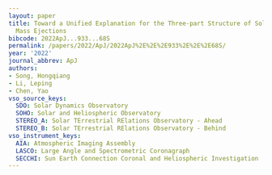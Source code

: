 ```yaml
---
layout: paper
title: Toward a Unified Explanation for the Three-part Structure of Solar Coronal
  Mass Ejections
bibcode: 2022ApJ...933...68S
permalink: /papers/2022/ApJ/2022ApJ%2E%2E%2E933%2E%2E%2E68S/
year: '2022'
journal_abbrev: ApJ
authors:
- Song, Hongqiang
- Li, Leping
- Chen, Yao
vso_source_keys:
  SDO: Solar Dynamics Observatory
  SOHO: Solar and Heliospheric Observatory
  STEREO_A: Solar TErrestrial RElations Observatory - Ahead
  STEREO_B: Solar TErrestrial RElations Observatory - Behind
vso_instrument_keys:
  AIA: Atmospheric Imaging Assembly
  LASCO: Large Angle and Spectrometric Coronagraph
  SECCHI: Sun Earth Connection Coronal and Heliospheric Investigation
---
```

